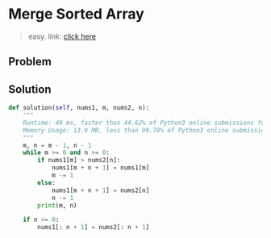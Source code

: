 # Merge Sorted Array
> easy. link: [click here](https://leetcode.com/problems/merge-sorted-array/)

## Problem


## Solution

```python
def solution(self, nums1, m, nums2, n):
    """
    Runtime: 40 ms, faster than 44.62% of Python3 online submissions for Merge Sorted Array.
    Memory Usage: 13.9 MB, less than 99.78% of Python3 online submissions for Merge Sorted Array.
    """
    m, n = m - 1, n - 1
    while m >= 0 and n >= 0:
        if nums1[m] > nums2[n]:
            nums1[m + n + 1] = nums1[m]
            m -= 1
        else:
            nums1[m + n + 1] = nums2[n]
            n -= 1
        print(m, n)

    if n >= 0:
        nums1[: n + 1] = nums2[: n + 1]
```